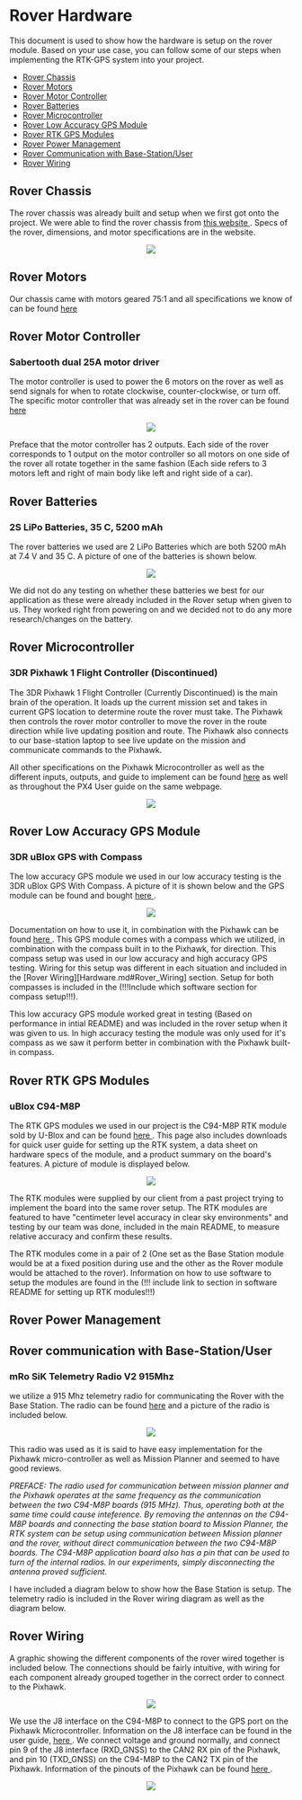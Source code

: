 # Rover Hardware

This document is used to show how the hardware is setup on the rover module. Based on your use case, you can follow some of our steps when implementing the RTK-GPS system into your project.

- [Rover Chassis](Hardware.md#rover-chassis)
- [Rover Motors](Hardware.md#rover-motors)
- [Rover Motor Controller](Hardware.md#rover-motor-controller)
- [Rover Batteries](Hardware.md#rover-batteries)
- [Rover Microcontroller](Hardware.md#rover-microcontroller)
- [Rover Low Accuracy GPS Module](Hardware.md#rover-low-accuracy-gps-module)
- [Rover RTK GPS Modules](Hardware.md#rover-rtk-gps-modules)
- [Rover Power Management](Hardware.md#rover-power-management)
- [Rover Communication with Base-Station/User](Hardware.md#rover-communication-with-base-stationuser)
- [Rover Wiring](Hardware.md#rover-wiring)

## Rover Chassis

<p align>
The rover chassis was already built and setup when we first got onto the project. We were able to find the rover chassis from <a href = https://www.generationrobots.com/en/401506-wild-thumper-6x6-chassis-with-75-1-motors.html> this website </a>. Specs of the rover, dimensions, and motor specifications are in the website.
</p>

<p align ="center">
  <img src = "https://github.com/Mercer-Robotics-Club/High_Accuracy_GPS/blob/main/Hardware/Images/Screenshot%20from%202022-03-28%2014-20-21.png" />
</p>


## Rover Motors

Our chassis came with motors geared 75:1 and all specifications we know of can be found <a href = https://www.generationrobots.com/en/401506-wild-thumper-6x6-chassis-with-75-1-motors.html> here </a>

## Rover Motor Controller
### Sabertooth dual 25A motor driver

The motor controller is used to power the 6 motors on the rover as well as send signals for when to rotate clockwise, counter-clockwise, or turn off. The specific motor controller that was already set in the rover can be found <a href = "https://www.dimensionengineering.com/products/sabertooth2x25">here</a>

<p align = "center">
  <img src = "https://github.com/Mercer-Robotics-Club/High_Accuracy_GPS/blob/main/Hardware/Images/Screenshot%20from%202022-03-28%2014-46-53.png" />
</p>
  
Preface that the motor controller has 2 outputs. Each side of the rover corresponds to 1 output on the motor controller so all motors on one side of the rover all rotate together in the same fashion (Each side refers to 3 motors left and right of main body like left and right side of a car).

## Rover Batteries
### 2S LiPo Batteries, 35 C, 5200 mAh

The rover batteries we used are 2 LiPo Batteries which are both 5200 mAh at 7.4 V and 35 C. A picture of one of the batteries is shown below. 

<p align = "center">
  <img src = "https://github.com/Mercer-Robotics-Club/High_Accuracy_GPS/blob/main/Hardware/Images/20220331_130618.jpg" />
</p>

We did not do any testing on whether these batteries we best for our application as these were already included in the Rover setup when given to us. They worked right from powering on and we decided not to do any more research/changes on the battery.

## Rover Microcontroller
### 3DR Pixhawk 1 Flight Controller (Discontinued)

The 3DR Pixhawk 1 Flight Controller (Currently Discontinued) is the main brain of the operation. It loads up the current mission set and takes in current GPS location to determine route the rover must take. The Pixhawk then controls the rover motor controller to move the rover in the route direction while live updating position and route. The Pixhawk also connects to our base-station laptop to see live update on the mission and communicate commands to the Pixhawk.

All other specifications on the Pixhawk Microcontroller as well as the different inputs, outputs, and guide to implement can be found <a href = "https://docs.px4.io/master/en/flight_controller/pixhawk.html">here</a> as well as throughout the PX4 User guide on the same webpage.

<p align = "center">
  <img src = "https://github.com/Mercer-Robotics-Club/High_Accuracy_GPS/blob/main/Hardware/Images/Screenshot%20from%202022-03-28%2014-50-32.png" />
</p>

## Rover Low Accuracy GPS Module
### 3DR uBlox GPS with Compass

The low accuracy GPS module we used in our low accuracy testing is the 3DR uBlox GPS With Compass. A picture of it is shown below and the GPS module can be found and bought <a href = https://uavsystemsinternational.com/products/3dr-ublox-gps-with-compass> here </a>.

<p align = "center">
  <img src = "https://github.com/Mercer-Robotics-Club/High_Accuracy_GPS/blob/main/Hardware/Images/GPS_TopAndSide.jpg" />
</p>

Documentation on how to use it, in combination with the Pixhawk can be found <a href = https://ardupilot.org/copter/docs/common-installing-3dr-ublox-gps-compass-module.html> here </a>. This GPS module comes with a compass which we utilized, in combination with the compass built in to the Pixhawk, for direction. This compass setup was used in our low accuracy and high accuracy GPS testing. Wiring for this setup was different in each situation and included in the [Rover Wiring][Hardware.md#Rover_Wiring] section. Setup for both compasses is included in the (!!!Include which software section for compass setup!!!).

This low accuracy GPS module worked great in testing (Based on performance in intial README) and was included in the rover setup when it was given to us. In high accuracy testing the module was only used for it's compass as we saw it perform better in combination with the Pixhawk built-in compass.

## Rover RTK GPS Modules
### uBlox C94-M8P

The RTK GPS modules we used in our project is the C94-M8P RTK module sold by U-Blox and can be found <a href = https://www.u-blox.com/en/product/c94-m8p> here </a>. This page also includes downloads for quick user guide for setting up the RTK system, a data sheet on hardware specs of the module, and a product summary on the board's features. A picture of module is displayed below.

<p align = "center">
  <img src = "https://github.com/Mercer-Robotics-Club/High_Accuracy_GPS/blob/main/Hardware/Images/Screenshot%20from%202022-03-29%2016-59-35.png" />
</p>

The RTK modules were supplied by our client from a past project trying to implement the board into the same rover setup. The RTK modules are featured to have "centimeter level accuracy in clear sky environments" and testing by our team was done, included in the main README, to measure relative accuracy and confirm these results. 

The RTK modules come in a pair of 2 (One set as the Base Station module would be at a fixed position during use and the other as the Rover module would be attached to the rover). Information on how to use software to setup the modules are found in the (!!! include link to section in software README for setting up RTK modules!!!) 

## Rover Power Management

## Rover communication with Base-Station/User
### mRo SiK Telemetry Radio V2 915Mhz

we utilize a 915 Mhz telemetry radio for communicating the Rover with the Base Station. The radio can be found <a href = "https://store.mrobotics.io/mRo-SiK-Telemetry-Radio-V2-915Mhz-p/m10013-rk.htm">here</a> and a picture of the radio is included below.

<p align = "center">
  <img src = "https://github.com/Mercer-Robotics-Club/High_Accuracy_GPS/blob/main/Hardware/Images/M10013-RK-3T.jpg" />
</p>

This radio was used as it is said to have easy implementation for the Pixhawk micro-controller as well as Mission Planner and seemed to have good reviews.

*PREFACE: The radio used for communication between mission planner and the Pixhawk operates at the same frequency as the communication between the two C94-M8P boards (915 MHz). Thus, operating both at the same time could cause inteference. By removing the antennas on the C94-M8P boards and connecting the base station board to Mission Planner, the RTK system can be setup using communication between Mission planner and the rover, without direct communication between the two C94-M8P boards. The C94-M8P application board also has a pin that can be used to turn of the internal radios. In our experiments, simply disconnecting the antenna proved sufficient.*

I have included a diagram below to show how the Base Station is setup. The telemetry radio is included in the Rover wiring diagram as well as the diagram below.

## Rover Wiring
A graphic showing the different components of the rover wired together is included below. The connections should be fairly intuitive, with wiring for each component already grouped together in the correct order to connect to the Pixhawk.

<p align = "center">
  <img src = "https://github.com/Mercer-Robotics-Club/High_Accuracy_GPS/blob/main/Hardware/Images/circuit-design.png" />
</p>

We use the J8 interface on the C94-M8P to connect to the GPS port on the Pixhawk Microcontroller. Information on the J8 interface can be found in the user guide, <a href = https://content.u-blox.com/sites/default/files/C94-M8P-AppBoard_UserGuide_%28UBX-15031066%29.pdf> here </a>. We connect voltage and ground normally, and connect pin 9 of the J8 interface (RXD_GNSS) to the CAN2 RX pin of the Pixhawk, and pin 10 (TXD_GNSS) on the C94-M8P to the CAN2 TX pin of the Pixhawk. Information of the pinouts of the Pixhawk can be found <a href = https://ardupilot.org/copter/docs/common-pixhawk-overview.html> here </a>.

<p align = "center">
  <img src = "https://github.com/Mercer-Robotics-Club/High_Accuracy_GPS/blob/main/Hardware/Images/c94-m8p-connection.jpg" />
</p>


